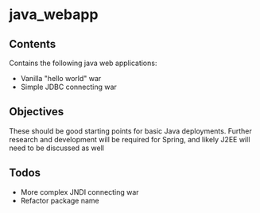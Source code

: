 java_webapp
===========

Contents
--------

Contains the following java web applications:

- Vanilla "hello world" war
- Simple JDBC connecting war

Objectives
----------
These should be good starting points for basic Java deployments. Further research and development will be required for Spring, and likely J2EE will need to be discussed as well 

Todos
-----

- More complex JNDI connecting war
- Refactor package name

